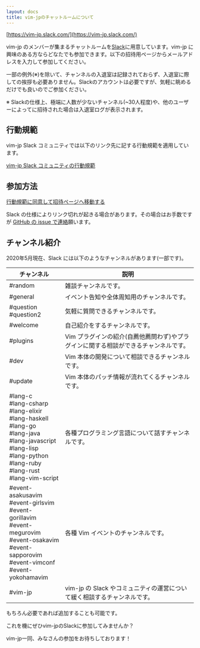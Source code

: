 ```yaml
---
layout: docs
title: vim-jpのチャットルームについて
---
```


[https://vim-jp.slack.com/](https://vim-jp.slack.com/)

vim-jp のメンバーが集まるチャットルームを[Slack](https://slack.com/)に用意しています。vim-jp に興味のある方ならどなたでも参加できます。以下の招待用ページからメールアドレスを入力して参加してください。

一部の例外(※)を除いて、チャンネルの入退室は記録されておらず、入退室に際しての挨拶も必要ありません。Slackのアカウントは必要ですが、気軽に眺めるだけでも良いのでご参加ください。

※ Slackの仕様上、極端に人数が少ないチャンネル(~30人程度)や、他のユーザーによってに招待された場合は入退室ログが表示されます。

## 行動規範

vim-jp Slack コミュニティでは以下のリンク先に記する行動規範を適用しています。

[vim-jp Slack コミュニティの行動規範](https://vim-jp.org/coc/slack.html)

## 参加方法

[行動規範に同意して招待ページへ移動する](https://join.slack.com/t/vim-jp/shared_invite/zt-2pcvr34mu-KrgfIcyfIz1WmiHzpKmldA)

Slack の仕様によりリンク切れが起きる場合があります。その場合はお手数ですが [GitHub の issue で連絡](https://github.com/vim-jp/vim-jp.github.io/issues/new?title=Slack%E6%8B%9B%E5%BE%85%E3%83%AA%E3%83%B3%E3%82%AF%E5%88%87%E3%82%8C&labels=contents)願います。

## チャンネル紹介

2020年5月現在、Slack には以下のようなチャンネルがあります(一部です)。

| チャンネル                                                                                                                                                                           | 説明                                                                                 |
| ------------                                                                                                                                                                         | ----------------------------                                                         |
| #random                                                                                                                                                                              | 雑談チャンネルです。                                                                 |
| #general                                                                                                                                                                             | イベント告知や全体周知用のチャンネルです。                                           |
| #question<br>#question2                                                                                                                                                              | 気軽に質問できるチャンネルです。                                                     |
| #welcome                                                                                                                                                                             | 自己紹介をするチャンネルです。                                                       |
| #plugins                                                                                                                                                                             | Vim プラグインの紹介(自薦他薦問わず)やプラグインに関する相談ができるチャンネルです。 |
| #dev                                                                                                                                                                                 | Vim 本体の開発について相談できるチャンネルです。                                     |
| #update                                                                                                                                                                              | Vim 本体のパッチ情報が流れてくるチャンネルです。                                     |
| #lang-c<br>#lang-csharp<br>#lang-elixir<br>#lang-haskell<br>#lang-go<br>#lang-java<br>#lang-javascript<br>#lang-lisp<br>#lang-python<br>#lang-ruby<br>#lang-rust<br>#lang-vim-script | 各種プログラミング言語について話すチャンネルです。                                   |
| #event-asakusavim<br>#event-girlsvim<br>#event-gorillavim<br>#event-megurovim<br>#event-osakavim<br>#event-sapporovim<br>#event-vimconf<br>#event-yokohamavim                        | 各種 Vim イベントのチャンネルです。                                                  |
| #vim-jp                                                                                                                                                                              | vim-jp の Slack やコミュニティの運営について緩く相談するチャンネルです。             |

もちろん必要であれば追加することも可能です。

これを機にぜひvim-jpのSlackに参加してみませんか？

vim-jp一同、みなさんの参加をお待ちしております！
